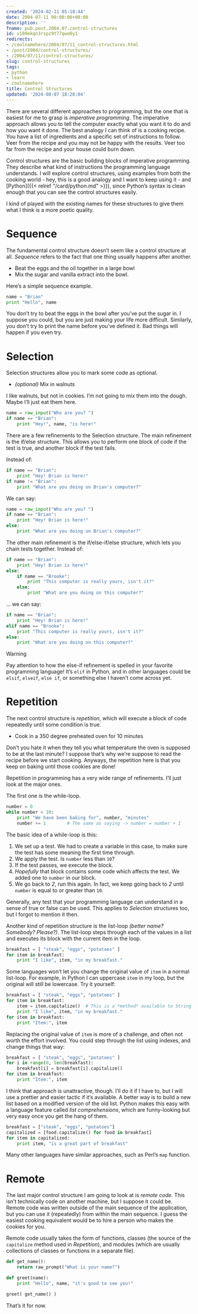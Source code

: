 ```yaml
---
created: '2024-02-11 05:18:44'
date: 2004-07-11 00:00:00+00:00
description: ''
fname: pub.post.2004.07.control-structures
id: v109ekqn3rspz9t77qwo6y1
redirects:
- /coolnamehere/2004/07/11_control-structures.html
- /post/2004/control-structures/
- /2004/07/11/control-structures/
slug: control-structures
tags:
- python
- learn
- coolnamehere
title: Control Structures
updated: '2024-08-07 18:28:04'
---
```


There are several different approaches to programming, but the one that is easiest for me to grasp is *imperative programming*. The imperative approach allows you to tell the computer exactly what you want it to do and how you want it done. The best analogy I can think of is a cooking recipe. You have a list of ingredients and a specific set of instructions to follow. Veer from the recipe and you may not be happy with the results. Veer too far from the recipe and your house could burn down.

Control structures are the basic building blocks of imperative programming. They describe what kind of instructions the programming language understands. I will explore control structures, using examples from both the cooking world - hey, this is a good analogy and I want to keep using it - and [Python]({{< relref "/card/python.md" >}}), since Python’s syntax is clean enough that you can see the control structures easily.

I kind of played with the existing names for these structures to give them what I think is a more poetic quality.

# Sequence

The fundamental control structure doesn’t seem like a control structure at all. *Sequence* refers to the fact that one thing usually happens after another.

- Beat the eggs and the oil together in a large bowl
- Mix the sugar and vanilla extract into the bowl.

Here’s a simple sequence example.

``` python
name = "Brian"
print "Hello", name
```

You don’t try to beat the eggs in the bowl after you’ve put the sugar in. I suppose you could, but you are just making your life more difficult. Similarly, you don’t try to print the name before you’ve defined it. Bad things will happen if you even try.

# Selection

Selection structures allow you to mark some code as optional.

- *(optional)* Mix in walnuts

I like walnuts, but not in cookies. I’m not going to mix them into the dough. Maybe I’ll just eat them here.

``` python
name = raw_input("Who are you? ")
if name == "Brian":
    print "Hey!", name, "is here!"
```

There are a few refinements to the Selection structure. The main refinement is the if/else structure. This allows you to perform one block of code if the test is true, and another block if the test fails.

Instead of:

``` python
if name == "Brian":
    print "Hey! Brian is here!"
if name != "Brian":
    print "What are you doing on Brian's computer?"
```

We can say:

``` python
name = raw_input("Who are you? ")
if name == "Brian":
    print "Hey! Brian is here!"
else:
    print "What are you doing on Brian's computer?"
```

The other main refinement is the if/else-if/else structure, which lets you chain tests together. Instead of:

``` python
if name == "Brian":
    print "Hey! Brian is here!"
else:
    if name == "Brooke":
        print "This computer is really yours, isn't it?"
    else:
        print "What are you doing on this computer?"
```

… we can say:

``` python
if name == "Brian":
    print "Hey! Brian is here!"
elif name == "Brooke":
    print "This computer is really yours, isn't it?"
else:
    print "What are you doing on this computer?"
```

> [!WARNING]
> Pay attention to how the else-if refinement is spelled in your favorite programming language! It’s `elif` in Python, and in other languages could be `elsif`, `elseif`, `else if`, or something else I haven’t come across yet.

# Repetition

The next control structure is *repetition*, which will execute a block of code repeatedly until some condition is true.

- Cook in a 350 degree preheated oven for 10 minutes

Don’t you hate it when they tell you what temperature the oven is supposed to be at the last minute? I suppose that’s why we’re suppose to read the recipe before we start cooking. Anyways, the repetition here is that you keep on baking until those cookies are done!

Repetition in programming has a very wide range of refinements. I’ll just look at the major ones.

The first one is the while-loop.

``` python
number = 0
while number < 10:
    print "We have been baking for", number, "minutes"
    number += 1        # The same as saying -> number = number + 1
```

The basic idea of a while-loop is this:

1. We set up a test. We had to create a variable in this case, to make sure the test has some meaning the first time through.
2. We apply the test. Is `number` less than `10`?
3. If the test passes, we execute the block.
4. *Hopefully* that block contains some code which affects the test. We added one to `number` in our block.
5. We go back to *2*, run this again. In fact, we keep going back to *2* until `number` is equal to or greater than `10`.

Generally, any test that your programming language can understand in a sense of true or false can be used. This applies to *Selection* structures too, but I forgot to mention it then.

Another kind of repetition structure is the list-loop *(better name? Somebody? Please?)*. The list-loop steps through each of the values in a list and executes its block with the current item in the loop.

``` python
breakfast = [ "steak", "eggs", "potatoes" ]
for item in breakfast:
    print "I like", item, "in my breakfast."
```

Some languages won’t let you change the original value of `item` in a normal list-loop. For example, in Python I can uppercase `item` in my loop, but the original will still be lowercase. Try it yourself:

``` python
breakfast = [ "steak", "eggs", "potatoes" ]
for item in breakfast:
    item = item.capitalize()  # This is a *method* available to String *objects*
    print "I like", item, "in my breakfast."
for item in breakfast:
    print "Item:", item
```

Replacing the original value of `item` is more of a challenge, and often not worth the effort involved. You could step through the list using indexes, and change things that way:

``` python
breakfast = [ "steak", "eggs", "potatoes" ]
for i in range(0, len(breakfast):
    breakfast[i] = breakfast[i].capitalize()
for item in breakfast:
    print "Item:", item
```

I think that approach is unattractive, though. I’ll do it if I have to, but I will use a prettier and easier tactic if it’s available. A better way is to build a new list based on a modified version of the old list. Python makes this easy with a language feature called *list comprehensions*, which are funny-looking but very easy once you get the hang of them.

``` python
breakfast = ["steak", "eggs", "potatoes"]
capitalized = [food.capitalize() for food in breakfast]
for item in capitalized:
    print item, "is a great part of breakfast"
```

Many other languages have similar approaches, such as Perl’s `map` function.

# Remote

The last major control structure I am going to look at is *remote code*. This isn’t technically code on another machine, but I suppose it could be. Remote code was written outside of the main sequence of the application, but you can use it (repeatedly) from within the main sequence. I guess the easiest cooking equivalent would be to hire a person who makes the cookies for you.

Remote code usually takes the form of functions, classes (the source of the `capitalize` method used in *Repetition*), and modules (which are usually collections of classes or functions in a separate file).

``` python
def get_name():
    return raw_prompt("What is your name?")

def greet(name):
    print "Hello", name, "it's good to see you!"

greet( get_name() )
```

That’s it for now.